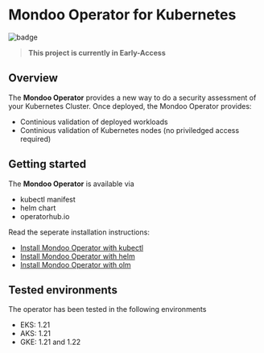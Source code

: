 # Mondoo Operator for Kubernetes

![badge](https://github.com/mondoohq/mondoo-operator/actions/workflows/e2e.yaml/badge.svg)

> **This project is currently in Early-Access**

## Overview

The **Mondoo Operator** provides a new way to do a security assessment of your Kubernetes Cluster. Once deployed, the Mondoo Operator provides:

- Continious validation of deployed workloads
- Continious validation of Kubernetes nodes (no priviledged access required)

## Getting started

The **Mondoo Operator** is available via

- kubectl manifest
- helm chart
- operatorhub.io

Read the seperate installation instructions:

- [Install Mondoo Operator with kubectl](docs/user-manual-kubectl.md)
- [Install Mondoo Operator with helm](docs/user-manual-helm.md)
- [Install Mondoo Operator with olm](docs/user-manual-olm.md)

## Tested environments

The operator has been tested in the following environments

- EKS: 1.21
- AKS: 1.21
- GKE: 1.21 and 1.22

